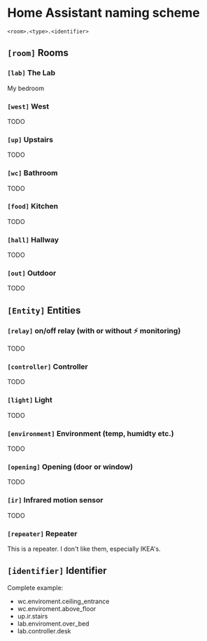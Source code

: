 # Home Assistant naming scheme

```plaintext
<room>.<type>.<identifier>
```

## `[room]` Rooms
### `[lab]` The Lab
My bedroom

### `[west]` West
TODO

### `[up]` Upstairs
TODO

### `[wc]` Bathroom
TODO

### `[food]` Kitchen
TODO

### `[hall]` Hallway
TODO

### `[out]` Outdoor
TODO

## `[Entity]` Entities
### `[relay]` on/off relay (with or without ⚡ monitoring)
TODO

### `[controller]` Controller
TODO

### `[light]` Light
TODO

### `[environment]` Environment (temp, humidty etc.)
TODO

### `[opening]` Opening (door or window)
TODO

### `[ir]` Infrared motion sensor
TODO

### `[repeater]` Repeater
This is a repeater. I don't like them, especially IKEA's.

## `[identifier]` Identifier
Complete example:

- wc.enviroment.ceiling_entrance
- wc.enviroment.above_floor
- up.ir.stairs
- lab.enviroment.over_bed
- lab.controller.desk

